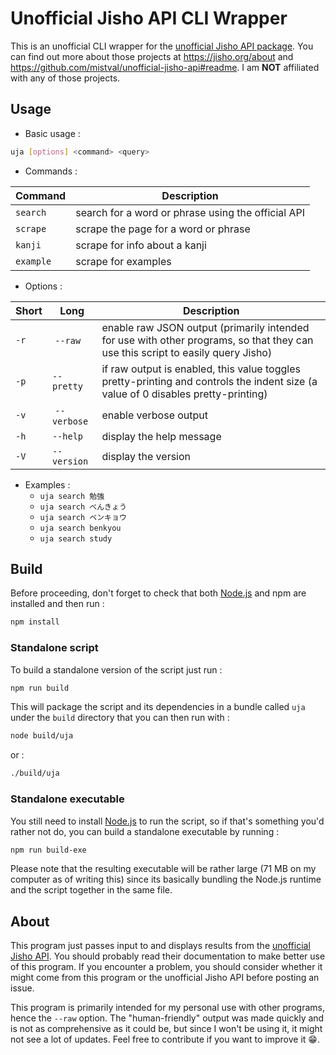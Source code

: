 # Unofficial Jisho API CLI Wrapper

This is an unofficial CLI wrapper for the [unofficial Jisho API package](https://github.com/mistval/unofficial-jisho-api).
You can find out more about those projects at https://jisho.org/about and https://github.com/mistval/unofficial-jisho-api#readme.
I am **NOT** affiliated with any of those projects.

## Usage

- Basic usage :
```bash
uja [options] <command> <query>
```

- Commands :

Command | Description
--- | ---
`search` | search for a word or phrase using the official API
`scrape` | scrape the page for a word or phrase
`kanji` | scrape for info about a kanji
`example` | scrape for examples

- Options :

Short | Long | Description
--- | --- | ---
`-r` | `--raw` | enable raw JSON output (primarily intended for use with other programs, so that they can use this script to easily query Jisho)
`-p` | `--pretty` | if raw output is enabled, this value toggles pretty-printing and controls the indent size (a value of 0 disables pretty-printing)
`-v` | `--verbose` | enable verbose output
`-h` | `--help` | display the help message
`-V` | `--version` | display the version

- Examples :
    - `uja search 勉強`
    - `uja search べんきょう`
    - `uja search ベンキョウ`
    - `uja search benkyou`
    - `uja search study`

## Build

Before proceeding, don't forget to check that both [Node.js](https://nodejs.org/en/) and npm are installed and then run :
```bash
npm install
```

### Standalone script

To build a standalone version of the script just run :
```bash
npm run build
```

This will package the script and its dependencies in a bundle called `uja` under the `build` directory that you can then run with :
```bash
node build/uja
```
or :
```bash
./build/uja
```

### Standalone executable

You still need to install [Node.js](https://nodejs.org/en/) to run the script, so if that's something you'd rather not do, you can build a standalone executable by running :
```bash
npm run build-exe
```
Please note that the resulting executable will be rather large (71 MB on my computer as of writing this) since its basically bundling the Node.js runtime and the script together in the same file.

## About

This program just passes input to and displays results from the [unofficial Jisho API](https://github.com/mistval/unofficial-jisho-api).
You should probably read their documentation to make better use of this program.
If you encounter a problem, you should consider whether it might come from this program or the unofficial Jisho API before posting an issue.

This program is primarily intended for my personal use with other programs, hence the `--raw` option.
The "human-friendly" output was made quickly and is not as comprehensive as it could be, but since I won't be using it, it might not see a lot of updates. Feel free to contribute if you want to improve it 😁.
